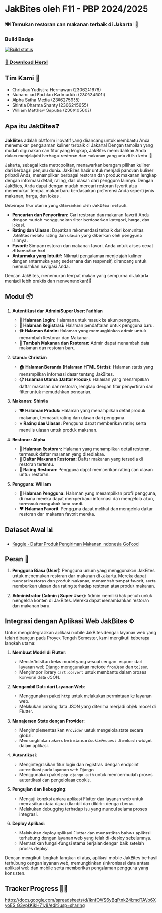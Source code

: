 # JakBites oleh F11 - PBP 2024/2025

### 🍽️ Temukan restoran dan makanan terbaik di Jakarta! 🌆  

### Build Badge  
[![Build status](https://build.appcenter.ms/v0.1/apps/f42e3dea-3a3a-4576-bfbe-706ad8177e6c/branches/main/badge)](https://appcenter.ms)


### [🚀 Download Here!](https://install.appcenter.ms/orgs/pbp-11/apps/jakbites/distribution_groups/public/releases/7)

## Tim Kami 👥

- Christian Yudistira Hermawan (2306241676)
- Muhammad Fadhlan Karimuddin (2306245011)
- Alpha Sutha Media (2306275935)
- Shintia Dharma Shanty (2306245655)
- William Matthew Saputra (2306165862)

## Apa itu JakBites❓

**JakBites** adalah platform inovatif yang dirancang untuk membantu Anda menemukan pengalaman kuliner terbaik di Jakarta! Dengan tampilan yang mudah digunakan dan fitur yang lengkap, JakBites memudahkan Anda dalam menjelajahi berbagai restoran dan makanan yang ada di ibu kota. 🎉

Jakarta, sebagai kota metropolitan, menawarkan beragam pilihan kuliner dari berbagai penjuru dunia. JakBites hadir untuk menjadi panduan kuliner pribadi Anda, menampilkan berbagai restoran dan produk makanan lengkap dengan informasi detail, rating, dan ulasan dari pengguna lainnya. Dengan JakBites, Anda dapat dengan mudah mencari restoran favorit atau menemukan tempat makan baru berdasarkan preferensi Anda seperti jenis makanan, harga, dan lokasi.

Beberapa fitur utama yang ditawarkan oleh JakBites meliputi:
- **Pencarian dan Penyortiran:** Cari restoran dan makanan favorit Anda dengan mudah menggunakan filter berdasarkan kategori, harga, dan lokasi.
- **Rating dan Ulasan:** Dapatkan rekomendasi terbaik dari komunitas JakBites melalui rating dan ulasan yang diberikan oleh pengguna lainnya.
- **Favorit:** Simpan restoran dan makanan favorit Anda untuk akses cepat di kemudian hari.
- **Antarmuka yang Intuitif:** Nikmati pengalaman menjelajah kuliner dengan antarmuka yang sederhana dan responsif, dirancang untuk memudahkan navigasi Anda.

Dengan JakBites, menemukan tempat makan yang sempurna di Jakarta menjadi lebih praktis dan menyenangkan! 🌟

## Modul 📦

1. **Autentikasi dan Admin/Super User: Fadhlan**
   - **🔐 Halaman Login:** Halaman untuk masuk ke akun pengguna.
   - **📝 Halaman Registrasi:** Halaman pendaftaran untuk pengguna baru.
   - **🛠️ Halaman Admin:** Halaman yang memungkinkan admin untuk menambah Restoran dan Makanan.
   - **🍔 Tambah Makanan dan Restoran:** Admin dapat menambah data makanan dan restoran baru.

2. **Utama: Christian**
   - **🏠 Halaman Beranda (Halaman HTML Statis):** Halaman statis yang menampilkan informasi dasar tentang JakBites.
   - **📋 Halaman Utama (Daftar Produk):** Halaman yang menampilkan daftar makanan dan restoran, lengkap dengan fitur penyortiran dan filter untuk memudahkan pencarian.

3. **Makanan: Shintia**
   - **🍽️ Halaman Produk:** Halaman yang menampilkan detail produk makanan, termasuk rating dan ulasan dari pengguna.
   - **⭐ Rating dan Ulasan:** Pengguna dapat memberikan rating serta menulis ulasan untuk produk makanan.

4. **Restoran: Alpha**
   - **🏢 Halaman Restoran:** Halaman yang menampilkan detail restoran, termasuk daftar makanan yang disediakan.
   - **🍛 Daftar Makanan Restoran:** Daftar makanan yang tersedia di restoran tertentu.
   - **🌟 Rating Restoran:** Pengguna dapat memberikan rating dan ulasan untuk restoran.

5. **Pengguna: William**
   - **👤 Halaman Pengguna:** Halaman yang menampilkan profil pengguna, di mana mereka dapat memperbarui informasi dan mengelola akun, termasuk mengubah kata sandi.
   - **❤️ Halaman Favorit:** Pengguna dapat melihat dan mengelola daftar restoran dan makanan favorit mereka.

## Dataset Awal 📊

- [Kaggle - Daftar Produk Pengiriman Makanan Indonesia GoFood](https://www.kaggle.com/datasets/ariqsyahalam/indonesia-food-delivery-gofood-product-list)

## Peran 🔏

1. **Pengguna Biasa (User):** 
   Pengguna umum yang menggunakan JakBites untuk menemukan restoran dan makanan di Jakarta. Mereka dapat mencari restoran dan produk makanan, menambah tempat favorit, serta memberikan ulasan dan rating terhadap restoran atau produk makanan.

2. **Administrator (Admin / Super User):** 
   Admin memiliki hak penuh untuk mengelola konten di JakBites. Mereka dapat menambahkan restoran dan makanan baru.

## Integrasi dengan Aplikasi Web JakBites ⚙️

Untuk mengintegrasikan aplikasi mobile JakBites dengan layanan web yang telah dibangun pada Proyek Tengah Semester, kami mengikuti beberapa langkah utama:

1. **Membuat Model di Flutter**:
   - Mendefinisikan kelas model yang sesuai dengan respons dari layanan web Django menggunakan metode `fromJson` dan `toJson`.
   - Mengimpor library `dart:convert` untuk membantu dalam proses konversi data JSON.

2. **Mengambil Data dari Layanan Web**:
   - Menggunakan paket `http` untuk melakukan permintaan ke layanan web.
   - Melakukan parsing data JSON yang diterima menjadi objek model di Flutter.

3. **Manajemen State dengan Provider**:
   - Mengimplementasikan `Provider` untuk mengelola state secara global.
   - Memungkinkan akses ke instance `CookieRequest` di seluruh widget dalam aplikasi.

4. **Autentikasi**:
   - Mengintegrasikan fitur login dan registrasi dengan endpoint autentikasi pada layanan web Django.
   - Menggunakan paket `pbp_django_auth` untuk mempermudah proses autentikasi dan pengelolaan cookie.

5. **Pengujian dan Debugging**:
   - Menguji koneksi antara aplikasi Flutter dan layanan web untuk memastikan data dapat diambil dan dikirim dengan benar.
   - Melakukan debugging terhadap isu yang muncul selama proses integrasi.

6. **Deploy Aplikasi**:
   - Melakukan deploy aplikasi Flutter dan memastikan bahwa aplikasi terhubung dengan layanan web yang telah di-deploy sebelumnya.
   - Memastikan fungsi-fungsi utama berjalan dengan baik setelah proses deploy.

Dengan mengikuti langkah-langkah di atas, aplikasi mobile JakBites berhasil terhubung dengan layanan web, memungkinkan sinkronisasi data antara aplikasi web dan mobile serta memberikan pengalaman pengguna yang konsisten.

## Tracker Progress 🧑‍💻
https://docs.google.com/spreadsheets/d/1knfOWS6yBqFtnk24bmdTAVb6XyoES_G3vpkKikH71y8/edit?usp=sharing

